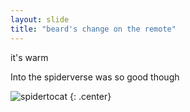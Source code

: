```yaml
---
layout: slide
title: "beard's change on the remote"
---
```


it's warm

Into the spiderverse was so good though


![spidertocat](https://octodex.github.com/images/spidertocat.png)
{: .center}
